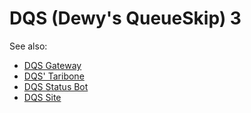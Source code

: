 # DQS (Dewy's QueueSkip) 3

See also:  

- [DQS Gateway](https://github.com/BitBuf/dqs-gateway)  
- [DQS' Taribone](https://github.com/BitBuf/dqs-taribone)  
- [DQS Status Bot](https://github.com/BitBuf/dqs-status)  
- [DQS Site](https://github.com/BitBuf/dqs-site)  
